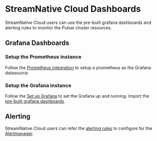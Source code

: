 # StreamNative Cloud Dashboards

StreamNative Cloud users can use the pre-built grafana dashboards and alerting rules to monitor the Pulsar cluster resources.

## Grafana Dashboards

### Setup the Prometheus instance

Follow the [Prometheus integration](https://docs.streamnative.io/docs/cloud-metrics-api#prometheus-integration) to setup a prometheus as the Grafana datasource.

### Setup the Grafana instance

Follow the [Set up Grafana](https://grafana.com/docs/grafana/latest/setup-grafana/) to set the Grafana up and running. Import the [pre-built grafana dashboards](https://github.com/streamnative/streamnative-cloud-dashboard/tree/main/dashboards). 

## Alerting

StreamNative Cloud users can refer the [alerting rules](https://raw.githubusercontent.com/streamnative/streamnative-cloud-dashboard/refs/heads/main/alerts/rule.yaml) to configure for the [Alertmanager](https://prometheus.io/docs/alerting/latest/alertmanager/).
